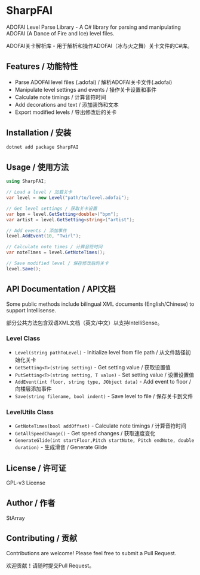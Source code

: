 # SharpFAI

ADOFAI Level Parse Library - A C# library for parsing and manipulating ADOFAI (A Dance of Fire and Ice) level files.

ADOFAI关卡解析库 - 用于解析和操作ADOFAI（冰与火之舞）关卡文件的C#库。

## Features / 功能特性

- Parse ADOFAI level files (.adofai) / 解析ADOFAI关卡文件(.adofai)
- Manipulate level settings and events / 操作关卡设置和事件
- Calculate note timings / 计算音符时间
- Add decorations and text / 添加装饰和文本
- Export modified levels / 导出修改后的关卡

## Installation / 安装

```bash
dotnet add package SharpFAI
```

## Usage / 使用方法

```csharp
using SharpFAI;

// Load a level / 加载关卡
var level = new Level("path/to/level.adofai");

// Get level settings / 获取关卡设置
var bpm = level.GetSetting<double>("bpm");
var artist = level.GetSetting<string>("artist");

// Add events / 添加事件
level.AddEvent(10, "Twirl");

// Calculate note times / 计算音符时间
var noteTimes = level.GetNoteTimes();

// Save modified level / 保存修改后的关卡
level.Save();
```

## API Documentation / API文档

Some public methods include bilingual XML documents (English/Chinese) to support Intellisense.  

部分公共方法包含双语XML文档（英文/中文）以支持IntelliSense。

### Level Class

- `Level(string pathToLevel)` - Initialize level from file path / 从文件路径初始化关卡
- `GetSetting<T>(string setting)` - Get setting value / 获取设置值
- `PutSetting<T>(string setting, T value)` - Set setting value / 设置设置值
- `AddEvent(int floor, string type, JObject data)` - Add event to floor / 向楼层添加事件
- `Save(string filename, bool indent)` - Save level to file / 保存关卡到文件

### LevelUtils Class

- `GetNoteTimes(bool addOffset)` - Calculate note timings / 计算音符时间
- `GetAllSpeedChange()` - Get speed changes / 获取速度变化
- `GenerateGlide(int startFloor,Pitch startNote, Pitch endNote, double duration)` - 生成滑音 / Generate Glide

## License / 许可证

GPL-v3 License

## Author / 作者

StArray

## Contributing / 贡献

Contributions are welcome! Please feel free to submit a Pull Request.

欢迎贡献！请随时提交Pull Request。
